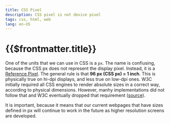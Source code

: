 ```yaml
---
title: CSS Pixel
description: CSS pixel is not device pixel
tags: css, html, web
lang: en-US
---
```


# {{$frontmatter.title}}

One of the units that we can use in CSS is a `px`. The name is confiusing,
because the CSS px does not represent the display pixel. Instead, it is a
[Reference Pixel](https://www.w3.org/TR/css-values-3/#absolute-lengths). The
general rule is that **96 px (CSS px) = 1 inch**. This is physically true on
hi-dpi displays, and less true on low-dpi ones. W3C initially required all CSS
engines to render absolute sizes in a correct way, according to physical
dimensions. However, manhy implementations did not follow that and W3C
eventually dropped that requirement
([source](https://www.w3.org/Style/Examples/007/units.en.html)).

It is important, because it means that our current webpages that have sizes
defined in px will continue to work in the future as higher resolution screens
are developed.